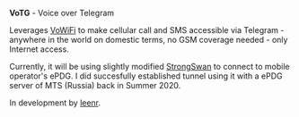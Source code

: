 **VoTG** - Voice over Telegram

Leverages [VoWiFi](https://en.wikipedia.org/wiki/Voice_over_WLAN) to make cellular call and SMS accessible via Telegram - anywhere in the world on domestic terms, no GSM coverage needed - only Internet access.

Currently, it will be using slightly modified [StrongSwan](https://github.com/votg-project/strongswan) to connect to mobile operator's ePDG.
I did succesfully established tunnel using it with a ePDG server of MTS (Russia) back in Summer 2020.

In development by [leenr](https://github.com/leenr).
